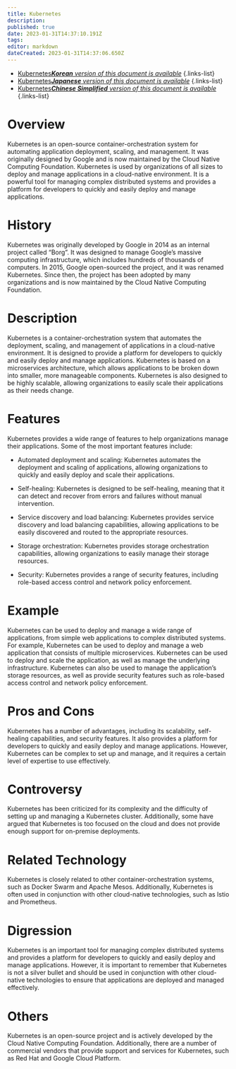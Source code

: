 ```yaml
---
title: Kubernetes
description: 
published: true
date: 2023-01-31T14:37:10.191Z
tags: 
editor: markdown
dateCreated: 2023-01-31T14:37:06.650Z
---
```


- [Kubernetes***Korean** version of this document is available*](/ko/Knowledge-base/Dictionary/kubernetes)
{.links-list}
- [Kubernetes***Japanese** version of this document is available*](/ja/Knowledge-base/Dictionary/kubernetes)
{.links-list}
- [Kubernetes***Chinese Simplified** version of this document is available*](/zh/Knowledge-base/Dictionary/kubernetes)
{.links-list}


# Overview
Kubernetes is an open-source container-orchestration system for automating application deployment, scaling, and management. It was originally designed by Google and is now maintained by the Cloud Native Computing Foundation. Kubernetes is used by organizations of all sizes to deploy and manage applications in a cloud-native environment. It is a powerful tool for managing complex distributed systems and provides a platform for developers to quickly and easily deploy and manage applications.

# History
Kubernetes was originally developed by Google in 2014 as an internal project called “Borg”. It was designed to manage Google’s massive computing infrastructure, which includes hundreds of thousands of computers. In 2015, Google open-sourced the project, and it was renamed Kubernetes. Since then, the project has been adopted by many organizations and is now maintained by the Cloud Native Computing Foundation.

# Description
Kubernetes is a container-orchestration system that automates the deployment, scaling, and management of applications in a cloud-native environment. It is designed to provide a platform for developers to quickly and easily deploy and manage applications. Kubernetes is based on a microservices architecture, which allows applications to be broken down into smaller, more manageable components. Kubernetes is also designed to be highly scalable, allowing organizations to easily scale their applications as their needs change.

# Features
Kubernetes provides a wide range of features to help organizations manage their applications. Some of the most important features include:

- Automated deployment and scaling: Kubernetes automates the deployment and scaling of applications, allowing organizations to quickly and easily deploy and scale their applications.

- Self-healing: Kubernetes is designed to be self-healing, meaning that it can detect and recover from errors and failures without manual intervention.

- Service discovery and load balancing: Kubernetes provides service discovery and load balancing capabilities, allowing applications to be easily discovered and routed to the appropriate resources.

- Storage orchestration: Kubernetes provides storage orchestration capabilities, allowing organizations to easily manage their storage resources.

- Security: Kubernetes provides a range of security features, including role-based access control and network policy enforcement.

# Example
Kubernetes can be used to deploy and manage a wide range of applications, from simple web applications to complex distributed systems. For example, Kubernetes can be used to deploy and manage a web application that consists of multiple microservices. Kubernetes can be used to deploy and scale the application, as well as manage the underlying infrastructure. Kubernetes can also be used to manage the application’s storage resources, as well as provide security features such as role-based access control and network policy enforcement.

# Pros and Cons
Kubernetes has a number of advantages, including its scalability, self-healing capabilities, and security features. It also provides a platform for developers to quickly and easily deploy and manage applications. However, Kubernetes can be complex to set up and manage, and it requires a certain level of expertise to use effectively.

# Controversy
Kubernetes has been criticized for its complexity and the difficulty of setting up and managing a Kubernetes cluster. Additionally, some have argued that Kubernetes is too focused on the cloud and does not provide enough support for on-premise deployments.

# Related Technology
Kubernetes is closely related to other container-orchestration systems, such as Docker Swarm and Apache Mesos. Additionally, Kubernetes is often used in conjunction with other cloud-native technologies, such as Istio and Prometheus.

# Digression
Kubernetes is an important tool for managing complex distributed systems and provides a platform for developers to quickly and easily deploy and manage applications. However, it is important to remember that Kubernetes is not a silver bullet and should be used in conjunction with other cloud-native technologies to ensure that applications are deployed and managed effectively.

# Others
Kubernetes is an open-source project and is actively developed by the Cloud Native Computing Foundation. Additionally, there are a number of commercial vendors that provide support and services for Kubernetes, such as Red Hat and Google Cloud Platform.